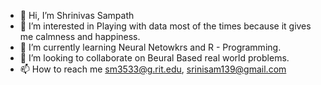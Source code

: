 - 👋 Hi, I’m Shrinivas Sampath
- 👀 I’m interested in Playing with data most of the times because it gives me calmness and happiness.
- 🌱 I’m currently learning Neural Netowkrs and R - Programming.
- 💞️ I’m looking to collaborate on Beural Based real world problems.
- 📫 How to reach me sm3533@g.rit.edu, srinisam139@gmail.com

<!---
srinisam139/srinisam139 is a ✨ special ✨ repository because its `README.md` (this file) appears on your GitHub profile.
You can click the Preview link to take a look at your changes.
--->
